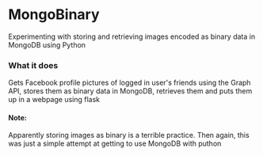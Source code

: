 # MongoBinary
Experimenting with storing and retrieving images encoded as binary data in MongoDB using Python

### What it does
Gets Facebook profile pictures of logged in user's friends using the Graph API, stores them as binary data in MongoDB, retrieves them and puts them up in a webpage using flask

#### Note:
Apparently storing images as binary is a terrible practice. Then again, this was just a simple attempt at getting to use MongoDB with puthon
